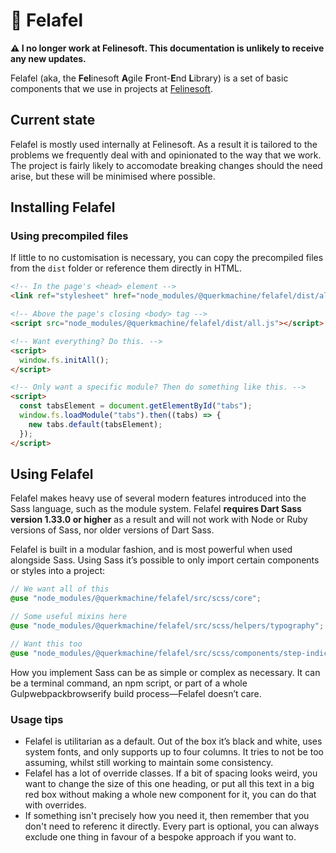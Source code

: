 # 🧆 Felafel

**⚠️ I no longer work at Felinesoft. This documentation is unlikely to receive any new updates.**

Felafel (aka, the **Fel**inesoft **A**gile **F**ront-**E**nd **L**ibrary) is a set of basic components that we use in projects at [Felinesoft](https://felinesoft.com).

## Current state

Felafel is mostly used internally at Felinesoft. As a result it is tailored to the problems we frequently deal with and opinionated to the way that we work. The project is fairly likely to accomodate breaking changes should the need arise, but these will be minimised where possible.

## Installing Felafel

### Using precompiled files

If little to no customisation is necessary, you can copy the precompiled files from the `dist` folder or reference them directly in HTML.

```html
<!-- In the page's <head> element -->
<link ref="stylesheet" href="node_modules/@querkmachine/felafel/dist/all.css" />

<!-- Above the page's closing <body> tag -->
<script src="node_modules/@querkmachine/felafel/dist/all.js"></script>

<!-- Want everything? Do this. -->
<script>
  window.fs.initAll();
</script>

<!-- Only want a specific module? Then do something like this. -->
<script>
  const tabsElement = document.getElementById("tabs");
  window.fs.loadModule("tabs").then((tabs) => {
    new tabs.default(tabsElement);
  });
</script>
```

## Using Felafel

Felafel makes heavy use of several modern features introduced into the Sass language, such as the module system. Felafel **requires Dart Sass version 1.33.0 or higher** as a result and will not work with Node or Ruby versions of Sass, nor older versions of Dart Sass.

Felafel is built in a modular fashion, and is most powerful when used alongside Sass. Using Sass it’s possible to only import certain components or styles into a project:

```scss
// We want all of this
@use "node_modules/@querkmachine/felafel/src/scss/core";

// Some useful mixins here
@use "node_modules/@querkmachine/felafel/src/scss/helpers/typography";

// Want this too
@use "node_modules/@querkmachine/felafel/src/scss/components/step-indicator";
```

How you implement Sass can be as simple or complex as necessary. It can be a terminal command, an npm script, or part of a whole Gulpwebpackbrowserify build process—Felafel doesn’t care.

### Usage tips

- Felafel is utilitarian as a default. Out of the box it’s black and white, uses system fonts, and only supports up to four columns. It tries to not be too assuming, whilst still working to maintain some consistency.
- Felafel has a lot of override classes. If a bit of spacing looks weird, you want to change the size of this one heading, or put all this text in a big red box without making a whole new component for it, you can do that with overrides.
- If something isn't precisely how you need it, then remember that you don't need to referenc it directly. Every part is optional, you can always exclude one thing in favour of a bespoke approach if you want to.
